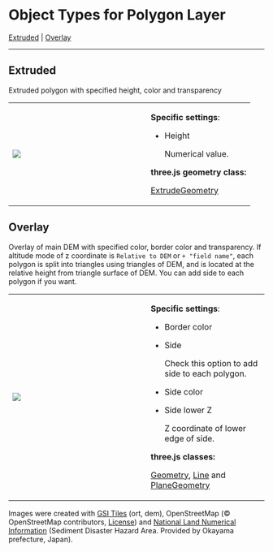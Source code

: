 Object Types for Polygon Layer
==============================

[Extruded](#extruded) | [Overlay](#overlay)

***
## Extruded

Extruded polygon with specified height, color and transparency

<table><tr><td width="256">
<img src="images/polygon/Extruded.png">
</td><td>

<p><strong>Specific settings</strong>:</p>
<ul>
<li><p>Height</p>
<p>Numerical value.</p></li>
</ul>

<p><strong>three.js geometry class:</strong></p>
<p><a href="http://threejs.org/docs/#Reference/Extras.Geometries/ExtrudeGeometry">ExtrudeGeometry</a></p>

</td></tr></table>



## Overlay

Overlay of main DEM with specified color, border color and transparency. If altitude mode of z coordinate is `Relative to DEM` or `+ "field name"`, each polygon is split into triangles using triangles of DEM, and is located at the relative height from triangle surface of DEM. You can add side to each polygon if you want.

<table><tr><td width="256">
<img src="images/polygon/Overlay.png">
</td><td>

<p><strong>Specific settings</strong>:</p>
<ul>
<li>Border color</li>
<li><p>Side</p>
<p>Check this option to add side to each polygon.</p></li>
<li><p>Side color</p></li>
<li><p>Side lower Z</p>
<p>Z coordinate of lower edge of side.</p></li>
</ul>

<p><strong>three.js classes:</strong></p>
<p><a href="http://threejs.org/docs/#Reference/Core/Geometry">Geometry</a>,
<a href="http://threejs.org/docs/#Reference/Objects/Line">Line</a> and 
<a href="http://threejs.org/docs/#Reference/Extras.Geometries/PlaneGeometry">PlaneGeometry</a>
</p>

</td></tr></table>


Images were created with [GSI Tiles](http://portal.cyberjapan.jp/help/development/) (ort, dem), OpenStreetMap (© OpenStreetMap contributors, [License](http://www.openstreetmap.org/copyright)) and [National Land Numerical Information](http://nlftp.mlit.go.jp/ksj/) (Sediment Disaster Hazard Area. Provided by Okayama prefecture, Japan).
